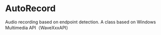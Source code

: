 # AutoRecord
Audio recording based on endpoint detection.
A class based on Windows Multimedia API（WaveXxxAPI）
